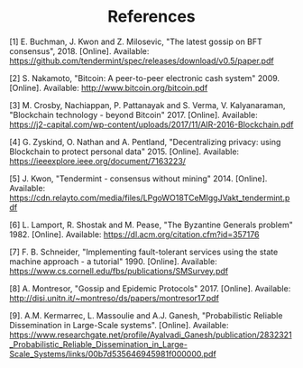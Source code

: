 <div align='center'> 
	<h1>References</h1>
</div>

[1]	E. Buchman, J. Kwon and Z. Milosevic, "The latest gossip on BFT consensus", 2018. [Online]. Available: <https://github.com/tendermint/spec/releases/download/v0.5/paper.pdf>

[2] S. Nakamoto, "Bitcoin: A peer-to-peer electronic cash system" 2009. [Online]. Available: <http://www.bitcoin.org/bitcoin.pdf> 

[3] M. Crosby, Nachiappan, P. Pattanayak and S. Verma, V. Kalyanaraman, "Blockchain technology - beyond Bitcoin" 2017. [Online]. Available: <https://j2-capital.com/wp-content/uploads/2017/11/AIR-2016-Blockchain.pdf>

[4] G. Zyskind, O. Nathan and  A. Pentland, "Decentralizing privacy: using Blockchain to protect personal data" 2015. [Online]. Available: <https://ieeexplore.ieee.org/document/7163223/>

[5] J. Kwon, "Tendermint - consensus without mining" 2014. [Online]. Available: <https://cdn.relayto.com/media/files/LPgoWO18TCeMIggJVakt_tendermint.pdf>

[6] L. Lamport, R. Shostak and M. Pease, "The Byzantine Generals problem" 1982. [Online]. Available: <https://dl.acm.org/citation.cfm?id=357176>

[7] F. B. Schneider, "Implementing fault-tolerant services using the state machine approach - a tutorial" 1990. [Online]. Available: <https://www.cs.cornell.edu/fbs/publications/SMSurvey.pdf>

[8] A. Montresor, "Gossip and Epidemic Protocols" 2017. [Online]. Available: <http://disi.unitn.it/~montreso/ds/papers/montresor17.pdf>

[9]. A.M. Kermarrec, L. Massoulie and A.J. Ganesh, "Probabilistic Reliable Dissemination in Large-Scale systems". [Online]. Available: <https://www.researchgate.net/profile/Ayalvadi_Ganesh/publication/2832321_Probabilistic_Reliable_Dissemination_in_Large-Scale_Systems/links/00b7d535646945981f000000.pdf>
<!--stackedit_data:
eyJoaXN0b3J5IjpbLTE4NzYxOTE1NjMsMjQ5ODc3MjA2LDExND
YzMDk2NzQsMTcxNTA5NDAwNywtNzI3MjExNDQyLDEyOTI0MDUw
MTMsLTE3MDI5OTk4ODUsMTI1MjQ2NDkyMiwtMTYyNTYwMTQ5MS
wtMTUxNjUxMzk4OSwtMjkyNTc3MzkzXX0=
-->
